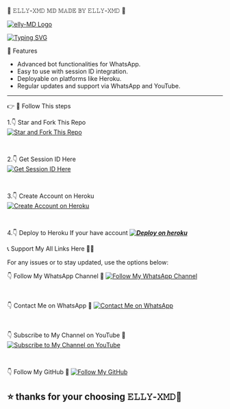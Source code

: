   🙏 𝙴𝙻𝙻𝚈-𝚇𝙼𝙳 𝕄𝔻 𝕄𝔸𝔻𝔼 𝔹𝕐 𝙴𝙻𝙻𝚈-𝚇𝙼𝙳 🌟 

[![elly-MD Logo](https://files.catbox.moe/ktp2gk.jpg)](https://whatsapp.com/channel/0029Vb2eknR59PwL1OK4wR24)

<a href="https://git.io/typing-svg"><img src="https://readme-typing-svg.demolab.com?font=Fira+Code&pause=1000&random=false&width=435&lines=𝑻𝑯𝑰𝑺+𝐈𝐒+𝙴𝙻𝙻𝚈-𝚇𝙼𝙳+𝑴𝑨𝑫𝑬+𝑩𝒀+ELLY+🇹🇿" alt="Typing SVG" /></a>

  🌟 Features 

- Advanced bot functionalities for WhatsApp.  
- Easy to use with session ID integration.  
- Deployable on platforms like Heroku.  
- Regular updates and support via WhatsApp and YouTube.

---

👉 🔗 Follow This steps

1.👇 Star and Fork This Repo  
[![Star and Fork This Repo](https://img.shields.io/static/v1?label=Star%20%26%20Fork%20This%20Repo&message=GitHub&color=181717&style=for-the-badge&logo=github&logoColor=white)](https://github.com/Kidorganic08/ELLY-XMD/fork)  

<br>

2.👇 Get Session ID Here  
[![Get Session ID Here](https://img.shields.io/static/v1?label=Session%20ID&message=Generate&color=FF4500&style=for-the-badge&logo=firefox&logoColor=white)](https://b-m-b-elly-xmd.onrender.com)  

<br>

3.👇 Create Account on Heroku  
[![Create Account on Heroku](https://img.shields.io/static/v1?label=Create%20Account&message=Heroku&color=430098&style=for-the-badge&logo=heroku&logoColor=white)](https://heroku.com)  

<br>

4.👇 Deploy to Heroku If your have account
***[![Deploy on heroku](https://www.herokucdn.com/deploy/button.svg)](https://dashboard.heroku.com/new?template=https://github.com/Kidorganic08/ELLY-XMD)***

 📞 Support My All Links Here 👋😎

For any issues or to stay updated, use the options below:  

👇 Follow My WhatsApp Channel 🤝 
[![Follow My WhatsApp Channel](https://img.shields.io/static/v1?label=Follow%20My%20WhatsApp%20Channel&message=follow&color=25D366&style=for-the-badge&logo=whatsapp&logoColor=white)](https://whatsapp.com/channel/0029Vb2eknR59PwL1OK4wR24)  

<br>

👇 Contact Me on WhatsApp  🤝
[![Contact Me on WhatsApp](https://img.shields.io/static/v1?label=Contact%20Me%20on%20WhatsApp&message=Message&color=25D366&style=for-the-badge&logo=whatsapp&logoColor=white)](https://wa.me/255683514508)  

<br>

👇 Subscribe to My Channel on YouTube 🤝 
[![Subscribe to My Channel on YouTube](https://img.shields.io/static/v1?label=Subscribe%20to%20My%20Channel&message=YouTube&color=FF0000&style=for-the-badge&logo=youtube&logoColor=white)](💯)  

<br>

👇 Follow My GitHub 🤝
[![Follow My GitHub](https://img.shields.io/static/v1?label=Follow%20My%20GitHub&message=GitHub&color=181717&style=for-the-badge&logo=github&logoColor=white)](🌐)  


## ⭐ thanks for your choosing 𝙴𝙻𝙻𝚈-𝚇𝙼𝙳🙏
